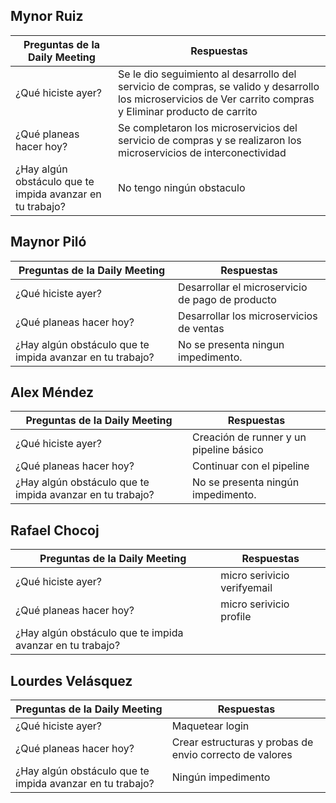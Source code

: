 ## Mynor Ruiz

| Preguntas de la Daily Meeting | Respuestas |
| --- | --- |
| ¿Qué hiciste ayer? | Se le dio seguimiento al desarrollo del servicio de compras, se valido y desarrollo los microservicios de Ver carrito compras y Eliminar producto de carrito |
| ¿Qué planeas hacer hoy? | Se completaron los microservicios del servicio de compras y se realizaron los microservicios de interconectividad|
| ¿Hay algún obstáculo que te impida avanzar en tu trabajo? | No tengo ningún obstaculo|

## Maynor Piló

| Preguntas de la Daily Meeting | Respuestas |
| --- | --- |
| ¿Qué hiciste ayer? |Desarrollar el microservicio de pago de producto  |
| ¿Qué planeas hacer hoy? |Desarrollar los microservicios de ventas |
| ¿Hay algún obstáculo que te impida avanzar en tu trabajo? |No se presenta ningun impedimento.  |

## Alex Méndez

| Preguntas de la Daily Meeting                             | Respuestas                              |
|-----------------------------------------------------------|-----------------------------------------|
| ¿Qué hiciste ayer?                                        | Creación de runner y un pipeline básico |
| ¿Qué planeas hacer hoy?                                   | Continuar con el pipeline               |
| ¿Hay algún obstáculo que te impida avanzar en tu trabajo? | No se presenta ningún impedimento.      |


## Rafael Chocoj

| Preguntas de la Daily Meeting | Respuestas |
| --- | --- |
| ¿Qué hiciste ayer? |  micro serivicio verifyemail |
| ¿Qué planeas hacer hoy? | micro serivicio profile |
| ¿Hay algún obstáculo que te impida avanzar en tu trabajo? | |

## Lourdes Velásquez

| Preguntas de la Daily Meeting | Respuestas |
| --- | --- |
| ¿Qué hiciste ayer? | Maquetear login |
| ¿Qué planeas hacer hoy? | Crear estructuras y probas de envio correcto de valores  |
| ¿Hay algún obstáculo que te impida avanzar en tu trabajo? | Ningún impedimento |